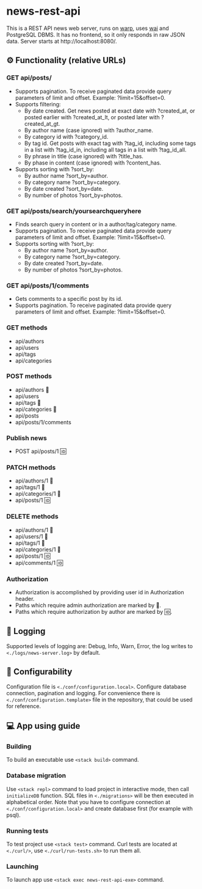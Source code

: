 # news-rest-api
This is a REST API news web server, runs on [warp](http://hackage.haskell.org/package/warp), uses [wai](http://hackage.haskell.org/package/wai-3.2.2) and PostgreSQL DBMS. It has no frontend, so it only responds in raw JSON data. Server starts at http://localhost:8080/. 
## :gear: Functionality (relative URLs)
### GET api/posts/
* Supports pagination. To receive paginated data provide query parameters of limit and offset. Example: ?limit=15&offset=0.
* Supports filtering:
  - By date created. Get news posted at exact date with ?created_at, or posted earlier with ?created_at_lt, or posted later with ?created_at_gt.
  - By author name (case ignored) with ?author_name.
  - By category id with ?category_id.
  - By tag id. Get posts with exact tag with ?tag_id, including some tags in a list with ?tag_id_in, including all tags in a list with ?tag_id_all.
  - By phrase in title (case ignored) with ?title_has.
  - By phase in content (case ignored) with ?content_has.
* Supports sorting with ?sort_by:
  - By author name ?sort_by=author.
  - By category name ?sort_by=category.
  - By date created ?sort_by=date.
  - By number of photos ?sort_by=photos.
### GET api/posts/search/yoursearchqueryhere
* Finds search query in content or in a author/tag/category name.
* Supports pagination. To receive paginated data provide query parameters of limit and offset. Example: ?limit=15&offset=0.
* Supports sorting with ?sort_by:
  - By author name ?sort_by=author.
  - By category name ?sort_by=category.
  - By date created ?sort_by=date.
  - By number of photos ?sort_by=photos.
### GET api/posts/1/comments
* Gets comments to a specific post by its id.
* Supports pagination. To receive paginated data provide query parameters of limit and offset. Example: ?limit=15&offset=0.
### GET methods
* api/authors
* api/users
* api/tags
* api/categories
### POST methods
* api/authors :no_entry_sign:
* api/users
* api/tags :no_entry_sign:
* api/categories :no_entry_sign:
* api/posts
* api/posts/1/comments
### Publish news
* POST api/posts/1 :id:
### PATCH methods
* api/authors/1 :no_entry_sign:
* api/tags/1 :no_entry_sign:
* api/categories/1 :no_entry_sign:
* api/posts/1 :id:
### DELETE methods
* api/authors/1 :no_entry_sign:
* api/users/1 :no_entry_sign:
* api/tags/1 :no_entry_sign:
* api/categories/1 :no_entry_sign:
* api/posts/1 :id:
* api/comments/1 :id:
### Authorization
* Authorization is accomplished by providing user id in Authorization header.
* Paths which require admin authorization are marked by :no_entry_sign:.
* Paths which require authorization by author are marked by :id:.
## :ledger: Logging
Supported levels of logging are: Debug, Info, Warn, Error, the log writes to `<./logs/news-server.log>` by default. 
## :wrench: Configurability
Configuration file is `<./conf/configuration.local>`. Configure database connection, pagination and logging. For convenience there is `<./conf/configuration.template>` file in the repository, that could be used for reference. 
## :computer: App using guide
### Building
To build an executable use `<stack build>` command. 
### Database migration
Use `<stack repl>` command to load project in interactive mode, then call `initializeDB` function. SQL files in `<./migrations>` will be then executed in alphabetical order. Note that you have to configure connection at `<./conf/configuration.local>` and create database first (for example with psql).
### Running tests
To test project use `<stack test>` command. Curl tests are located at `<./curl/>`, use `<./curl/run-tests.sh>` to run them all. 
### Launching
To launch app use `<stack exec news-rest-api-exe>` command.
